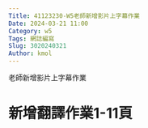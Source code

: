 ```yaml
---
Title: 41123230-W5老師新增影片上字幕作業
Date: 2024-03-21 11:00
Category: w5
Tags: 網誌編寫
Slug: 3020240321
Author: kmol
---
```


老師新增影片上字幕作業

<!-- PELICAN_END_SUMMARY -->
# 新增翻譯作業1-11頁

